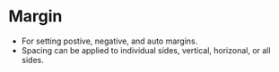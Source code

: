 # Margin

- For setting postive, negative, and auto margins.
- Spacing can be applied to individual sides, vertical, horizonal, or all sides.